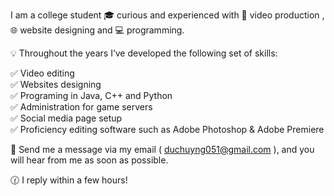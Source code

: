 I am a college student 🎓 curious and experienced with 🎥 video production , 🌐 website designing and 💻 programming.

💡 Throughout the years I’ve developed the following set of skills:

✅ Video editing<br/>
✅ Websites designing<br/>
✅ Programing in Java, C++ and Python<br/>
✅ Administration for game servers<br/>
✅ Social media page setup<br/>
✅ Proficiency editing software such as Adobe Photoshop & Adobe Premiere<br/>

🌟 Send me a message via my email ( duchuyng051@gmail.com ), and you will hear from me as soon as possible.

🕜 I reply within a few hours!

